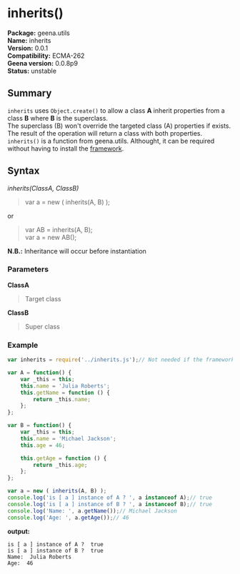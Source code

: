 # inherits()

**Package:** geena.utils   
**Name:** inherits   
**Version:** 0.0.1   
**Compatibility:** ECMA-262   
**Geena version:** 0.0.8p9   
**Status:** unstable



## Summary

`inherits` uses `Object.create()` to allow a class **A** inherit properties from a class **B**  where **B** is the superclass.   
The superclass (B) won't override the targeted class (A) properties if exists.   
The result of the operation will return a class with both properties.    
`inherits()` is a function from geena.utils. Althought, it can be required without having to install the [framework](https://github.com/rhinostone/geena).

## Syntax   
*inherits(ClassA, ClassB)*

> var a = new ( inherits(A, B) );   

or 

> var AB = inherits(A, B);   
> var a = new AB();   


**N.B.:** Inheritance will occur before instantiation

### Parameters

**ClassA**   
> Target class

**ClassB**   
> Super class

### Example


```javascript
var inherits = require('../inherits.js');// Not needed if the framework installed

var A = function() {
    var _this = this;
    this.name = 'Julia Roberts';
    this.getName = function () {
        return _this.name;
    };
};

var B = function() {
    var _this = this;
    this.name = 'Michael Jackson';
    this.age = 46;

    this.getAge = function () {
        return _this.age;
    };
};

var a = new ( inherits(A, B) );
console.log('is [ a ] instance of A ? ', a instanceof A);// true
console.log('is [ a ] instance of B ? ', a instanceof B);// true
console.log('Name: ', a.getName());// Michael Jackson
console.log('Age: ', a.getAge());// 46
```

**output:** 

```tty
is [ a ] instance of A ?  true
is [ a ] instance of B ?  true
Name:  Julia Roberts
Age:  46
```



